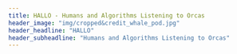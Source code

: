```yaml
---
title: HALLO - Humans and Algorithms Listening to Orcas
header_image: "img/cropped&credit_whale_pod.jpg"
header_headline: "HALLO"
header_subheadline: "Humans and Algorithms Listening to Orcas"
---
```

